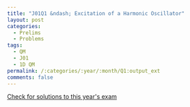 ```yaml
---
title: "J01Q1 &ndash; Excitation of a Harmonic Oscillator"
layout: post
categories:
  - Prelims
  - Problems
tags:
  - QM
  - J01
  - 1D QM
permalink: /:categories/:year/:month/Q1:output_ext
comments: false
---
```

<object data="2001J1Q.pdf" type="application/pdf" width="100%" height="500"></object>
<div class="message"><a href='https://princetonprelim.com/prelim/6/'>Check for solutions to this year's exam</a></div>